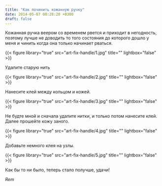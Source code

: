 ```yaml
---
title: "Как починить кожанную ручку"
date: 2014-05-07 00:28:20 +0300
draft: false
---
```

Кожанная ручка веером со временем рвется и приходит в негодность, поэтому лучше не доводить то того состояния до которого дошло у меня и чинить когда она только начинает рваться.

{{< figure library="true" src="art-fix-handle/1.jpg" title="" lightbox="false" >}}

Удалите старую нить

{{< figure library="true" src="art-fix-handle/2.jpg" title="" lightbox="false" >}}

Нанесите клей между кольцом и кожей.

{{< figure library="true" src="art-fix-handle/3.jpg" title="" lightbox="false" >}}

Не будте мной и сначала удалите нитки, и только потом нанесите клей. Далее прошейте кожу заного.

{{< figure library="true" src="art-fix-handle/4.jpg" title="" lightbox="false" >}}

Добавьте немного клея на узлы.

{{< figure library="true" src="art-fix-handle/5.jpg" title="" lightbox="false" >}}

Как бы то ни было, теперь стало получше, удачи!

*Rem*

